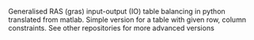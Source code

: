 Generalised RAS (gras) input-output (IO) table balancing in python translated from matlab. Simple version for a table with given row, column constraints. See other repositories for more advanced versions
